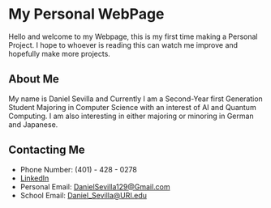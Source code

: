 # My Personal WebPage
Hello and welcome to my Webpage, this is my first time making a Personal Project. I hope to whoever is reading this can watch me improve and hopefully make more projects. 

## About Me 
My name is Daniel Sevilla and Currently I am a Second-Year first Generation Student Majoring in Computer Science with an interest of AI and Quantum Computing. I am also interesting in either majoring or minoring in German and Japanese. 

## Contacting Me
- Phone Number: (401) - 428 - 0278
- [LinkedIn](www.linkedin.com/in/daniel-sevilla-7787b2204)
- Personal Email: DanielSevilla129@Gmail.com
- School Email: Daniel_Sevilla@URI.edu

